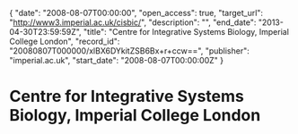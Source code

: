 {
  "date": "2008-08-07T00:00:00", 
  "open_access": true, 
  "target_url": "http://www3.imperial.ac.uk/cisbic/", 
  "description": "", 
  "end_date": "2013-04-30T23:59:59Z", 
  "title": "Centre for Integrative Systems Biology, Imperial College London", 
  "record_id": "20080807T000000/xlBX6DYkitZSB6Bx+r+ccw==", 
  "publisher": "imperial.ac.uk", 
  "start_date": "2008-08-07T00:00:00Z"
}

# Centre for Integrative Systems Biology, Imperial College London

